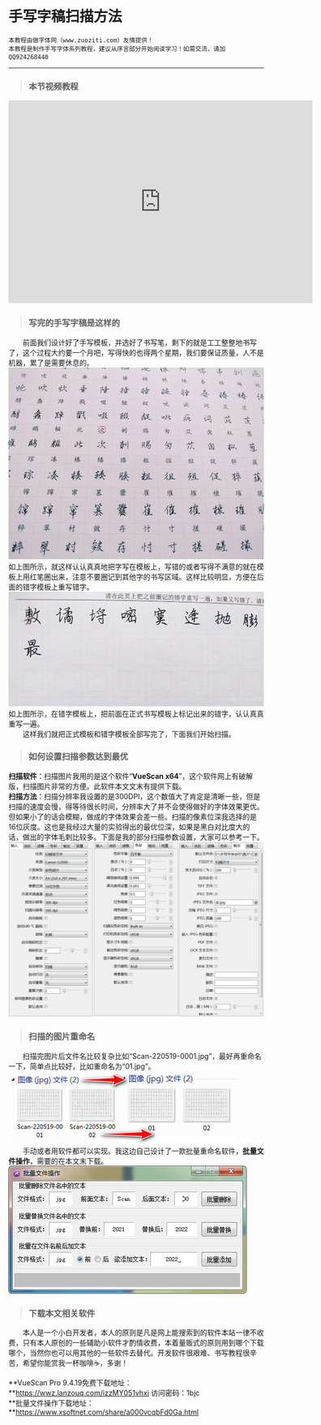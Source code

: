 # 手写字稿扫描方法

```
本教程由做字体网（www.zuoziti.com）友情提供！
本教程是制作手写字体系列教程，建议从序言部分开始阅读学习！如需交流，请加QQ924268440
```

------

> ### **本节视频教程**

<iframe width="600" height="400" frameborder="0" src="https://www.ixigua.com/iframe/7159848780882248200?autoplay=0" referrerpolicy="unsafe-url" allowfullscreen></iframe>

> ### **写完的手写字稿是这样的**

　　前面我们设计好了手写模板，并选好了书写笔，剩下的就是工工整整地书写了，这个过程大约要一个月吧，写得快的也得两个星期，我们要保证质量，人不是机器，累了是需要休息的。
![img](../images/muban03.jpg)
　　如上图所示，就这样认认真真地把字写在模板上，写错的或者写得不满意的就在模板上用红笔圈出来，注意不要圈记到其他字的书写区域。这样比较明显，方便在后面的错字模板上重写错字。
![img](../images/muban04.jpg)
　　如上图所示，在错字模板上，把前面在正式书写模板上标记出来的错字，认认真真重写一遍。  
　　这样我们就把正式模板和错字模板全部写完了，下面我们开始扫描。

> ### **如何设置扫描参数达到最优**

**扫描软件**：扫描图片我用的是这个软件“**VueScan x64**”，这个软件网上有破解版，扫描图片非常的方便。此软件本文文末有提供下载。  
**扫描方法**：扫描分辨率我设置的是300DPI，这个数值大了肯定是清晰一些，但是扫描的速度会慢，得等待很长时间，分辨率大了并不会使得做好的字体效果更优。但如果小了的话会模糊，做成的字体效果会差一些。扫描的像素位深我选择的是16位灰度。这也是我经过大量的实验得出的最优位深，如果是黑白对比度大的话，做出的字体毛刺比较多。下面是我的部分扫描参数设置，大家可以参考一下。  
![img](../images/saomiao01.jpg)

> ### **扫描的图片重命名**

　　扫描完图片后文件名比较复杂比如“Scan-220519-0001.jpg”，最好再重命名一下，简单点比较好，比如重命名为“01.jpg”。  
![img](../images/chongmingming01.jpg)  
　　手动或者用软件都可以实现。我这边自己设计了一款批量重命名软件，**批量文件操作**，需要的在本文末下载。  
![img](../images/chongmingming02.jpg)

> ### **下载本文相关软件**

　　本人是一个小白开发者，本人的原则是凡是网上能搜索到的软件本站一律不收费，只有本人原创的一些辅助小软件才酌情收费，本着量贩式的原则用到哪个下载哪个，当然你也可以用其他的一些软件去替代。开发软件很艰难、书写教程很辛苦，希望你能赏我一杯咖啡☕，多谢！  

**VueScan Pro 9.4.19免费下载地址：**https://wwz.lanzouq.com/izzMY051vhxi 访问密码：1bjc  
**批量文件操作下载地址：**https://www.xsoftnet.com/share/a000vcqbFd0Ga.html  
